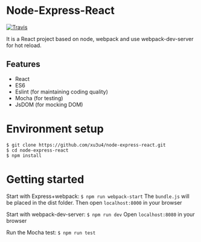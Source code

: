 # Node-Express-React

[![Travis](https://img.shields.io/travis/xu3u4/node-express-react.svg?style=flat-square)](https://travis-ci.org/xu3u4/node-express-react)

It is a React project based on node, webpack and use webpack-dev-server for hot reload.

## Features
- React
- ES6
- Eslint (for maintaining coding quality)
- Mocha (for testing)
- JsDOM (for mocking DOM)


# Environment setup

```
$ git clone https://github.com/xu3u4/node-express-react.git
$ cd node-express-react
$ npm install
```

# Getting started
Start with Express+webpack:
`$ npm run webpack-start`
The `bundle.js` will be placed in the dist folder.
Then open `localhost:8000` in your browser

Start with webpack-dev-server:
`$ npm run dev`
Open `localhost:8080` in your browser

Run the Mocha test:
`$ npm run test`

